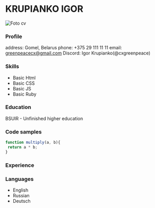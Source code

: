 # KRUPIANKO IGOR
![Foto cv](C:\Users\N\Documents\foto_cv.jpg)

### Profile
address: Gomel, Belarus
phone: +375 29 111 11 11
email: greenpeacecx@gmail.com
Discord: Igor Krupianko(@cxgreenpeace)

### Skills
* Basic Html
* Basic CSS
* Basic JS
* Basic Ruby

### Education
BSUIR - Unfinished higher education

### Code samples
```javascript
function multiply(a, b){
 return a * b;
}
```

### Experience

### Languages
* English
* Russian
* Deutsch